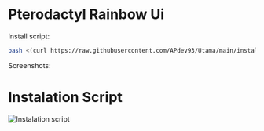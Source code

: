 # Pterodactyl Rainbow Ui

Install script:
```sh
bash <(curl https://raw.githubusercontent.com/APdev93/Utama/main/install.sh)
```

Screenshots:


# Instalation Script
![Instalation script](https://telegra.ph/file/069a4bfb4302a0b883542.jpg "Instalation script")

